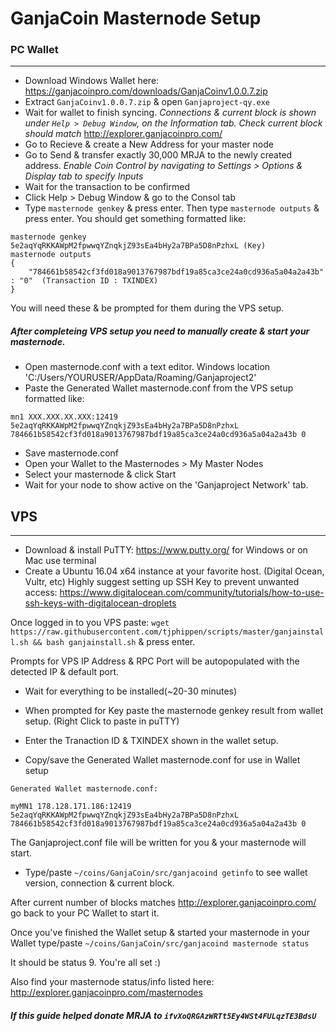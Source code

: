 # GanjaCoin Masternode Setup
### PC Wallet
----
- Download Windows Wallet here: https://ganjacoinpro.com/downloads/GanjaCoinv1.0.0.7.zip
- Extract `GanjaCoinv1.0.0.7.zip` & open `Ganjaproject-qy.exe`
- Wait for wallet to finish syncing. 
*Connections & current block is shown under `Help > Debug Window`, on the Information tab. Check current block should match* http://explorer.ganjacoinpro.com/
- Go to Recieve & create a New Address for your master node
- Go to Send & transfer exactly 30,000 MRJA to the newly created address. 
*Enable Coin Control by navigating to Settings > Options & Display tab to specify Inputs*
- Wait for the transaction to be confirmed
- Click Help > Debug Window & go to the Consol tab
- Type `masternode genkey` & press enter. Then type `masternode outputs` & press enter. You should get something formatted like:
```
masternode genkey
5e2aqYqRKKAWpM2fpwwqYZnqkjZ93sEa4bHy2a7BPa5D8nPzhxL (Key)
masternode outputs
{
	"784661b58542cf3fd018a9013767987bdf19a85ca3ce24a0cd936a5a04a2a43b" : "0"  (Transaction ID : TXINDEX)
}
``` 
You will need these & be prompted for them during the VPS setup.

##### After completeing VPS setup you need to manually create & start your masternode.

- Open masternode.conf with a text editor. 
Windows location 'C:/Users/YOURUSER/AppData/Roaming/Ganjaproject2'
- Paste the Generated Wallet masternode.conf from the VPS setup formatted like:
```
mn1 XXX.XXX.XX.XXX:12419 5e2aqYqRKKAWpM2fpwwqYZnqkjZ93sEa4bHy2a7BPa5D8nPzhxL 784661b58542cf3fd018a9013767987bdf19a85ca3ce24a0cd936a5a04a2a43b 0 
```
- Save masternode.conf
- Open your Wallet to the Masternodes > My Master Nodes
- Select your masternode & click Start
- Wait for your node to show active on the 'Ganjaproject Network' tab.

## VPS
----
- Download & install PuTTY: https://www.putty.org/ for Windows or on Mac use terminal
- Create a Ubuntu 16.04 x64 instance at your favorite host. (Digital Ocean, Vultr, etc) 
Highly suggest setting up SSH Key to prevent unwanted access: https://www.digitalocean.com/community/tutorials/how-to-use-ssh-keys-with-digitalocean-droplets

Once logged in to you VPS paste:
```wget https://raw.githubusercontent.com/tjphippen/scripts/master/ganjainstall.sh && bash ganjainstall.sh```
& press enter.

Prompts for VPS IP Address & RPC Port will be autopopulated with the detected IP & default port.
- Wait for everything to be installed(~20-30 minutes)

- When prompted for Key paste the masternode genkey result from wallet setup. (Right Click to paste in puTTY)

- Enter the Tranaction ID & TXINDEX shown in the wallet setup.

- Copy/save the Generated Wallet masternode.conf for use in Wallet setup

```
Generated Wallet masternode.conf:

myMN1 178.128.171.186:12419 5e2aqYqRKKAWpM2fpwwqYZnqkjZ93sEa4bHy2a7BPa5D8nPzhxL 784661b58542cf3fd018a9013767987bdf19a85ca3ce24a0cd936a5a04a2a43b 0

```
The Ganjaproject.conf file will be written for you & your masternode will start.
- Type/paste  ```~/coins/GanjaCoin/src/ganjacoind getinfo``` 
to see wallet version, connection & current block. 

After current number of blocks matches http://explorer.ganjacoinpro.com/ go back to your PC Wallet to start it.

Once you've finished the Wallet setup & started your masternode in your Wallet type/paste ```~/coins/GanjaCoin/src/ganjacoind masternode status``` 

It should be status 9.
You're all set :)

Also find your masternode status/info listed here: http://explorer.ganjacoinpro.com/masternodes

##### If this guide helped donate MRJA to `ifvXoQRGAzWRTt5Ey4WSt4FULqzTE3BdsU`
